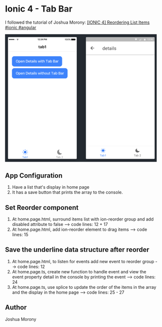 # Ionic 4 - Tab Bar

I followed the tutorial of Joshua Morony: [[IONIC 4] Reordering List Items #ionic #angular](https://youtu.be/8kZTK32PuIg)

<img src="https://github.com/martha-softwaredeveloper/Ionic4-TabBar/blob/master/src/assets/ionic4-tab-bar_screenshot.png" width="500"/>

## App Configuration

1. Have a list that's display in home page
2. It has a save button that prints the array to the console.

## Set Reorder component

1. At home.page.html, surround items list with ion-reorder group  and add disabled attribute to false --> code lines: 12 + 17
2. At home.page.html, add ion-reorder element to drag items --> code lines: 15
 
## Save the underline data structure after reorder

1. At home.page.html, to listen for events add new event to reorder group --> code lines: 12
2. At home.page.ts, create new function to handle event and view the event property detail in the console by printing the event --> code lines: 24
3. At home.page.ts, use splice to update the order of the items in the array and the display in the home page --> code lines: 25 - 27

## Author

Joshua Morony